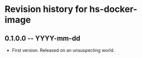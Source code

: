 # Revision history for hs-docker-image

## 0.1.0.0 -- YYYY-mm-dd

* First version. Released on an unsuspecting world.
